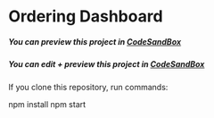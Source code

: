 # Ordering Dashboard

##### You can preview this project in [CodeSandBox](https://huees.csb.app/)

##### You can edit + preview this project in [CodeSandBox](https://codesandbox.io/s/sharp-sanderson-huees)

If you clone this repository, run commands:

npm install
npm start
